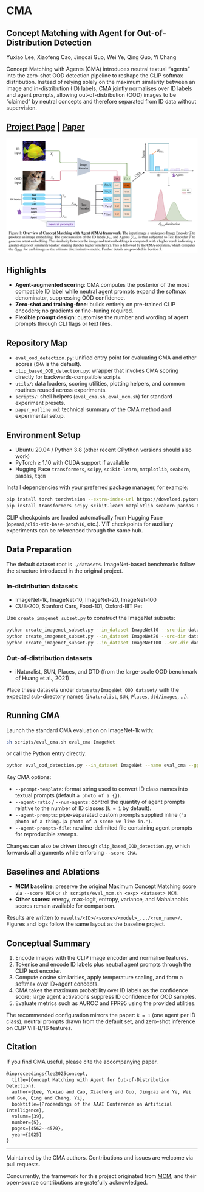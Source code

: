 # CMA

## Concept Matching with Agent for Out-of-Distribution Detection

Yuxiao Lee, Xiaofeng Cao, Jingcai Guo, Wei Ye, Qing Guo, Yi Chang

Concept Matching with Agents (CMA) introduces neutral textual “agents” into the zero-shot OOD detection pipeline to reshape the CLIP softmax distribution. Instead of relying solely on the maximum similarity between an image and in-distribution (ID) labels, CMA jointly normalises over ID labels and agent prompts, allowing out-of-distribution (OOD) images to be “claimed” by neutral concepts and therefore separated from ID data without supervision. 

## [Project Page](https://github.com/yuxiaoLeeMarks/CMA) | [Paper](https://ojs.aaai.org/index.php/AAAI/article/view/32481/34636)

![overview](images/CMA_overview.png)

## Highlights

- **Agent-augmented scoring**: CMA computes the posterior of the most compatible ID label while neutral agent prompts expand the softmax denominator, suppressing OOD confidence.
- **Zero-shot and training-free**: builds entirely on pre-trained CLIP encoders; no gradients or fine-tuning required.
- **Flexible prompt design**: customise the number and wording of agent prompts through CLI flags or text files.

## Repository Map

- `eval_ood_detection.py`: unified entry point for evaluating CMA and other scores (`CMA` is the default).
- `clip_based_OOD_detection.py`: wrapper that invokes CMA scoring directly for backwards-compatible scripts.
- `utils/`: data loaders, scoring utilities, plotting helpers, and common routines reused across experiments.
- `scripts/`: shell helpers (`eval_cma.sh`, `eval_mcm.sh`) for standard experiment presets.
- `paper_outline.md`: technical summary of the CMA method and experimental setup.

## Environment Setup

- Ubuntu 20.04 / Python 3.8 (other recent CPython versions should also work)
- PyTorch ≥ 1.10 with CUDA support if available
- Hugging Face `transformers`, `scipy`, `scikit-learn`, `matplotlib`, `seaborn`, `pandas`, `tqdm`

Install dependencies with your preferred package manager, for example:

```bash
pip install torch torchvision --extra-index-url https://download.pytorch.org/whl/cu118  # adjust CUDA tag if needed
pip install transformers scipy scikit-learn matplotlib seaborn pandas tqdm
```

CLIP checkpoints are loaded automatically from Hugging Face (`openai/clip-vit-base-patch16`, etc.). ViT checkpoints for auxiliary experiments can be referenced through the same hub.

## Data Preparation

The default dataset root is `./datasets`. ImageNet-based benchmarks follow the structure introduced in the original project.

### In-distribution datasets

- ImageNet-1k, ImageNet-10, ImageNet-20, ImageNet-100
- CUB-200, Stanford Cars, Food-101, Oxford-IIIT Pet

Use `create_imagenet_subset.py` to construct the ImageNet subsets:

```bash
python create_imagenet_subset.py --in_dataset ImageNet10 --src-dir datasets/ImageNet --dst-dir datasets
python create_imagenet_subset.py --in_dataset ImageNet20 --src-dir datasets/ImageNet --dst-dir datasets
python create_imagenet_subset.py --in_dataset ImageNet100 --src-dir datasets/ImageNet --dst-dir datasets
```

### Out-of-distribution datasets

- iNaturalist, SUN, Places, and DTD (from the large-scale OOD benchmark of Huang et al., 2021)

Place these datasets under `datasets/ImageNet_OOD_dataset/` with the expected sub-directory names (`iNaturalist`, `SUN`, `Places`, `dtd/images`, ...).

## Running CMA

Launch the standard CMA evaluation on ImageNet-1k with:

```bash
sh scripts/eval_cma.sh eval_cma ImageNet
```

or call the Python entry directly:

```bash
python eval_ood_detection.py --in_dataset ImageNet --name eval_cma --gpu 0
```

Key CMA options:

- `--prompt-template`: format string used to convert ID class names into textual prompts (default `a photo of a {}`).
- `--agent-ratio` / `--num-agents`: control the quantity of agent prompts relative to the number of ID classes (`k = 1` by default).
- `--agent-prompts`: pipe-separated custom prompts supplied inline (`"a photo of a thing.|a photo of a scene we live in."`).
- `--agent-prompts-file`: newline-delimited file containing agent prompts for reproducible sweeps.

Changes can also be driven through `clip_based_OOD_detection.py`, which forwards all arguments while enforcing `--score CMA`.

## Baselines and Ablations

- **MCM baseline**: preserve the original Maximum Concept Matching score via `--score MCM` or `sh scripts/eval_mcm.sh <exp> <dataset> MCM`.
- **Other scores**: energy, max-logit, entropy, variance, and Mahalanobis scores remain available for comparison.

Results are written to `results/<ID>/<score>/<model>_.../<run_name>/`. Figures and logs follow the same layout as the baseline project.

## Conceptual Summary

1. Encode images with the CLIP image encoder and normalise features.
2. Tokenise and encode ID labels plus neutral agent prompts through the CLIP text encoder.
3. Compute cosine similarities, apply temperature scaling, and form a softmax over ID+agent concepts.
4. CMA takes the maximum probability over ID labels as the confidence score; large agent activations suppress ID confidence for OOD samples.
5. Evaluate metrics such as AUROC and FPR95 using the provided utilities.

The recommended configuration mirrors the paper: `k = 1` (one agent per ID class), neutral prompts drawn from the default set, and zero-shot inference on CLIP ViT-B/16 features.

## Citation

If you find CMA useful, please cite the accompanying paper. 

```
@inproceedings{lee2025concept,
  title={Concept Matching with Agent for Out-of-Distribution Detection},
  author={Lee, Yuxiao and Cao, Xiaofeng and Guo, Jingcai and Ye, Wei and Guo, Qing and Chang, Yi},
  booktitle={Proceedings of the AAAI Conference on Artificial Intelligence},
  volume={39},
  number={5},
  pages={4562--4570},
  year={2025}
}
```

---

Maintained by the CMA authors. Contributions and issues are welcome via pull requests.

Concurrently, the framework for this project originated from [MCM](https://github.com/deeplearning-wisc/MCM/tree/main), and their open-source contributions are gratefully acknowledged.


